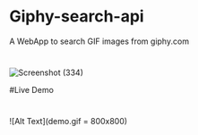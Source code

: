 # Giphy-search-api
A WebApp to search GIF images from giphy.com

#

![Screenshot (334)](https://user-images.githubusercontent.com/83687589/177202065-c032cf17-0684-4a71-8046-9505a5bc119a.png)


#Live Demo
#


![Alt Text](demo.gif = 800x800)
